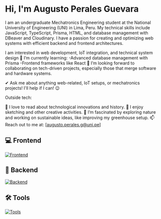 # Hi, I'm Augusto Perales Guevara
I am an undergraduate Mechatronics Engineering student at the National University of Engineering (UNI) in Lima, Peru. My technical skills include JavaScript, TypeScript, Prisma, HTML, and database management with DBeaver and Cloudinary. I have a passion for creating and optimizing web systems with efficient backend and frontend architectures.

I am interested in web development, IoT integration, and technical system design
🌱 I’m currently learning:
-Advanced database management with Prisma
-Frontend frameworks like React
👯 I’m looking forward to collaborating on tech-driven projects, especially those that merge software and hardware systems.

✔ Ask me about anything web-related, IoT setups, or mechatronics projects! I'll help if I can! 😉<br>

Outside tech:

📖 I love to read about technological innovations and history.
🎨 I enjoy sketching and other creative activities.
🌴 I’m fascinated by exploring nature and working on sustainable ideas, like improving my greenhouse setup.
📫 Reach out to me at: [augusto.perales.g@uni.pe]


## 💻 Frontend 
[![Frontend](https://skillicons.dev/icons?i=js,html,css,react,vite,npm)](https://skillicons.dev)

## 💾 Backend 
[![Backend](https://skillicons.dev/icons?i=nodejs,express,prisma,mongodb,postgres,ts)](https://skillicons.dev)

## 🛠️ Tools
[![Tools](https://skillicons.dev/icons?i=github,visualstudio,vscode,ubuntu,linux,git)](https://skillicons.dev)
